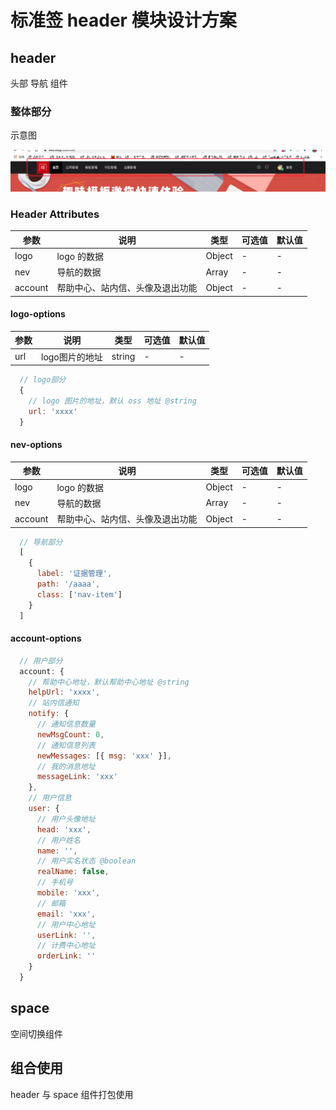 # 标准签 header 模块设计方案

## header
头部 导航 组件

### 整体部分
示意图

![示意图](./img/WechatIMG283.png)

### Header Attributes


|参数|说明|类型|可选值|默认值|
|---|---|---|---|---|
| logo | logo 的数据 | Object | - | - | 
| nev | 导航的数据 | Array | - | - | 
| account | 帮助中心、站内信、头像及退出功能 | Object | - | - | 

#### logo-options

|参数|说明|类型|可选值|默认值|
|---|---|---|---|---|
| url | logo图片的地址 | string| - | - |  

```js
  // logo部分
  {
    // logo 图片的地址，默认 oss 地址 @string
    url: 'xxxx'
  }
```

#### nev-options

|参数|说明|类型|可选值|默认值|
|---|---|---|---|---|
| logo | logo 的数据 | Object | - | - | 
| nev | 导航的数据 | Array | - | - | 
| account | 帮助中心、站内信、头像及退出功能 | Object | - | - | 

```js
  // 导航部分
  [
    {
      label: '证据管理',
      path: '/aaaa',
      class: ['nav-item']
    }
  ]
```

#### account-options

```js
  // 用户部分
  account: {
    // 帮助中心地址，默认帮助中心地址 @string
    helpUrl: 'xxxx',
    // 站内信通知
    notify: {
      // 通知信息数量
      newMsgCount: 0,
      // 通知信息列表
      newMessages: [{ msg: 'xxx' }],
      // 我的消息地址
      messageLink: 'xxx'
    },
    // 用户信息
    user: {
      // 用户头像地址
      head: 'xxx',
      // 用户姓名
      name: '',
      // 用户实名状态 @boolean
      realName: false,
      // 手机号
      mobile: 'xxx',
      // 邮箱
      email: 'xxx',
      // 用户中心地址
      userLink: '',
      // 计费中心地址
      orderLink: ''
    }
  }
```

## space
空间切换组件


## 组合使用

header 与 space 组件打包使用

